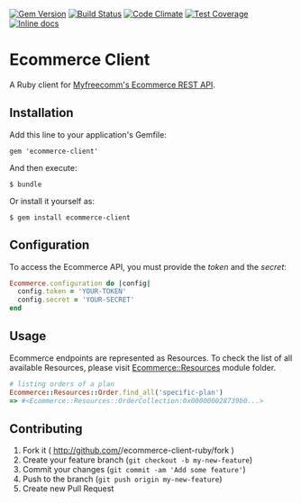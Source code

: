 [![Gem Version](https://badge.fury.io/rb/ecommerce-client.svg)](http://badge.fury.io/rb/ecommerce-client)
[![Build Status](https://travis-ci.org/myfreecomm/ecommerce-client-ruby.svg?branch=master)](https://travis-ci.org/myfreecomm/ecommerce-client-ruby)
[![Code Climate](https://codeclimate.com/github/myfreecomm/ecommerce-client-ruby/badges/gpa.svg)](https://codeclimate.com/github/myfreecomm/ecommerce-client-ruby)
[![Test Coverage](https://codeclimate.com/github/myfreecomm/ecommerce-client-ruby/badges/coverage.svg)](https://codeclimate.com/github/myfreecomm/ecommerce-client-ruby)
[![Inline docs](http://inch-ci.org/github/myfreecomm/ecommerce-client-ruby.svg)](http://inch-ci.org/github/myfreecomm/ecommerce-client-ruby)

# Ecommerce Client

A Ruby client for [Myfreecomm's Ecommerce REST API](http://myfreecomm.github.io/passaporte-web/ecommerce/api/index.html).

## Installation

Add this line to your application's Gemfile:

    gem 'ecommerce-client'

And then execute:

    $ bundle

Or install it yourself as:

    $ gem install ecommerce-client

## Configuration

To access the Ecommerce API, you must provide the *token* and the *secret*:

```ruby
Ecommerce.configuration do |config|
  config.token = 'YOUR-TOKEN'
  config.secret = 'YOUR-SECRET'
end
```

## Usage

Ecommerce endpoints are represented as Resources. To check the list of all available Resources, please visit [Ecommerce::Resources](https://github.com/myfreecomm/ecommerce-client-ruby/tree/master/lib/ecommerce/resources) module folder.

```ruby
# listing orders of a plan
Ecommerce::Resources::Order.find_all('specific-plan')
=> #<Ecommerce::Resources::OrderCollection:0x000000028739b0...>
```

## Contributing

1. Fork it ( http://github.com/<my-github-username>/ecommerce-client-ruby/fork )
2. Create your feature branch (`git checkout -b my-new-feature`)
3. Commit your changes (`git commit -am 'Add some feature'`)
4. Push to the branch (`git push origin my-new-feature`)
5. Create new Pull Request
